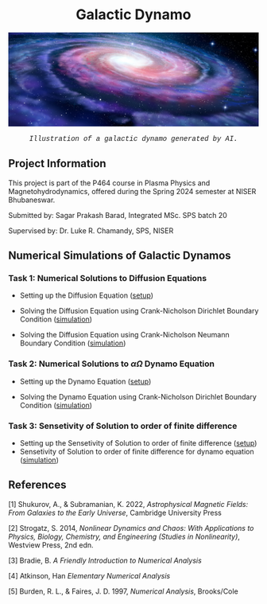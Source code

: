 <div align="center">
  <h1>Galactic Dynamo</h1>
</div>

![Galactic Dynamo](galactic_dynamo.jpg)

<p align="center" style="font-family: 'Courier New', monospace; font-size: 14px;">
  <em>Illustration of a galactic dynamo generated by AI.</em>
</p>

## Project Information

This project is part of the P464 course in Plasma Physics and Magnetohydrodynamics, offered during the Spring 2024 semester at NISER Bhubaneswar.

Submitted by: Sagar Prakash Barad, Integrated MSc. SPS batch 20

Supervised by: Dr. Luke R. Chamandy, SPS, NISER

## Numerical Simulations of Galactic Dynamos

### Task 1: Numerical Solutions to Diffusion Equations

- Setting up the Diffusion Equation ([setup](/diffusion_dquation_simulations/diffusion_equation.md))
  
- Solving the Diffusion Equation using Crank-Nicholson Dirichlet Boundary Condition ([simulation](/diffusion_equation_simulations/z_approximation/diffusion_equation_dirichlet.ipynb))
  
- Solving the Diffusion Equation using Crank-Nicholson Neumann Boundary Condition ([simulation](/diffusion_equation_simulations/z_approximation/diffusion_equation_neumann.ipynb))

### Task 2: Numerical Solutions to $\alpha \Omega$ Dynamo Equation

- Setting up the Dynamo Equation ([setup](/alpha_omega_dynamos/alpha_omega_dynamo.md))

- Solving the Dynamo Equation using Crank-Nicholson Dirichlet Boundary Condition ([simulation](/alpha_omega_dynamos/z_approximation/alpha_omega_dynamo.ipynb))


### Task 3: Sensetivity of Solution to order of finite difference

- Setting up the Sensetivity of Solution to order of finite difference ([setup](/senseitivity_to_finite_order/sensetivity_analysis.md))
- Sensetivity of Solution to order of finite difference for dynamo equation ([simulation](/senseitivity_to_finite_order/diffusion_equation.ipynb))

## References

[1] Shukurov, A., & Subramanian, K. 2022, *Astrophysical Magnetic Fields: From Galaxies to the Early Universe*, Cambridge University Press

[2] Strogatz, S. 2014, *Nonlinear Dynamics and Chaos: With Applications to Physics, Biology, Chemistry, and Engineering (Studies in Nonlinearity)*, Westview Press, 2nd edn.

[3] Bradie, B. *A Friendly Introduction to Numerical Analysis*

[4] Atkinson, Han *Elementary Numerical Analysis*

[5] Burden, R. L., & Faires, J. D. 1997, *Numerical Analysis*, Brooks/Cole

